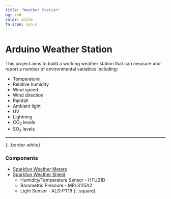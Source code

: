 ```yaml
---
title: "Weather Station"
bg: red
color: white
fa-icon: sun-o
---
```


# Arduino Weather Station

This project aims to build a working weather station that can measure and report a number of environmental variables including:

- Temperature
- Relative humidity
- Wind speed
- Wind direction
- Rainfall
- Ambient light
- UV
- Lightning
- CO<sub>2</sub> levels
- SO<sub>2</sub> levels

----------------------
{: .border-white}

### Components

- [Sparkfun Weather Meters](https://www.sparkfun.com/products/8942)
- [Sparkfun Weather Shield](https://www.sparkfun.com/products/12081)
  - Humidity/Temperature Sensor - HTU21D
  - Barometric Pressure - MPL3115A2
  - Light Sensor - ALS-PT19
{: .square}
